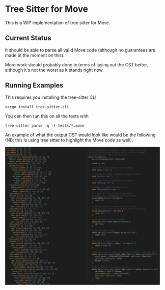 # Tree Sitter for Move

This is a WIP implementation of tree sitter for Move.

## Current Status

It should be able to parse all valid Move code (although no guarantees are made at the moment on this).

More work should probably done in terms of laying out the CST better, although it's not the worst as it stands right now. 

## Running Examples

This requires you installing the tree-sitter CLI 

```
cargo install tree-sitter-cli
```

You can then run this on all the tests with

```
tree-sitter parse -q -t tests/*.move
```

An example of what the output CST would look like would be the following (NB: this is using tree sitter to highlight the Move code as well).

![Screenshot](./tree_sitter.png)

